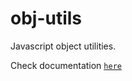 # obj-utils

Javascript object utilities.

Check documentation [`here`](https://riadhadrani.github.io/utility-js/object.html)
